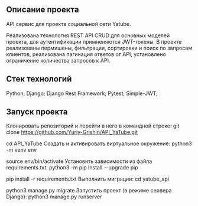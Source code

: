 ## Описание проекта

API сервис для проекта социальной сети Yatube.

Реализована технология REST API CRUD для основных моделей проекта, для аутентификации примненяются JWT-токены. В проекте реализованы пермишены, фильтрации, сортировки и поиск по запросам клиентов, реализована пагинация ответов от API, установлено ограничение количества запросов к API.

## Стек технологий
Python;
Django;
Django Rest Framework;
Pytest;
Simple-JWT;

## Запуск проекта
Клонировать репозиторий и перейти в него в командной строке:
git clone https://github.com/Yuriy-Grishin/API_YaTube.git

cd API_YaTube
Cоздать и активировать виртуальное окружение:
python3 -m venv env

source env/bin/activate
Установить зависимости из файла requirements.txt:
python3 -m pip install --upgrade pip

pip install -r requirements.txt
Выполнить миграции:
cd yatube_api

python3 manage.py migrate
Запустить проект (в режиме сервера Django):
python3 manage.py runserver
